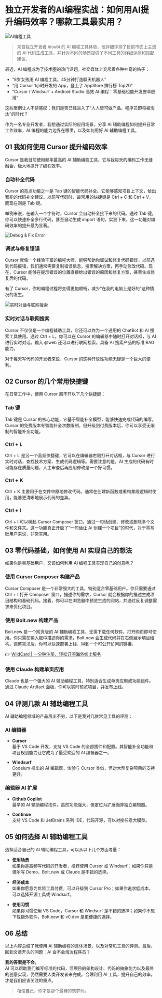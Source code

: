 # 独立开发者的AI编程实战：如何用AI提升编码效率？哪款工具最实用？

![AI编程工具](https://bbtdd.com/img/35778743055.webp)

> 来自独立开发者 idoubi 的 AI 编程工具体验，他详细评测了目前市面上主流的 AI 代码生成工具，并针对不同的场景提供了不同工具的详细评测和搭配建议。

最近，AI 编程成为了技术圈的热门话题，社交媒体上充斥着各种神奇的帖子：

- “8岁女孩用 AI 编程工具，45分钟打造聊天机器人”
- “用 Cursor 1小时开发的 App，登上了 AppStore 排行榜 Top20”
- “Cursor / Windsurf + Android Studio 高效 AI 编程：零基础也能开发安卓应用”

这些案例让人不禁感叹：我们是否已经进入了“人人皆可做产品，程序员即将被淘汰”的时代？

作为一名专业开发者，我想通过实际的应用场景，分享 AI 辅助编程如何提升日常工作效率，AI 编程的能力边界在哪里，以及如何用好 AI 辅助编程工具。

## 01 我如何使用 Cursor 提升编码效率

Cursor 是我目前使用频率最高的 AI 辅助编程工具，它与我每天的编码工作无缝融合，极大地提升了编程效率。

### 自动补全代码

Cursor 的亮点功能之一是 Tab 键的智能代码补全。它能够感知项目上下文，给出智能的代码补全建议。以前写代码时，最常用的快捷键是 Ctrl + C 和 Ctrl + V，而现在则是 Tab 键。

举例来说，在输入一个字符时，Cursor 会自动补全接下来的代码。通过 Tab 键，你可以快速补全多行代码，甚至自动生成 import 语句。实测下来，这一功能对编码效率的提升最为显著。

![Debug & Fix Error](https://bbtdd.com/img/3768642510623.webp)

### 调试与修复错误

Cursor 就像一个经验丰富的编程大师，能够帮助你调试和修复代码错误。以前遇到代码报错，我们通常需要复制错误信息，搜索解决方案，再手动修改代码。现在，Cursor 能够在提示错误的位置直接给出错误的原因和修复方案，甚至生成修复后的代码。

有了 Cursor，你的编程过程将变得更加顺畅，减少“在我的电脑上是好的”这种情况的发生。

![实时对话与联网搜索](https://bbtdd.com/img/7317194574777470.webp)

### 实时对话与联网搜索

Cursor 不仅仅是一个编程辅助工具，它还可以作为一个通用的 ChatBot 和 AI 搜索工具使用。通过 Ctrl + L，你可以在 Cursor 的编辑器中随时打开对话框，与 AI 进行实时对话。输入 @web 还可以进行联网检索，具备 AI 搜索产品的标准 RAG 能力。

对于每天写代码的开发者来说，Cursor 的这种开放性功能无疑是一个巨大的便利。

## 02 Cursor 的几个常用快捷键

在日常工作中，使用 Cursor 离不开以下几个快捷键：

### Tab 键

Tab 键是 Cursor 的核心功能，它基于智能补全模型，能够快速完成代码的编写。Cursor 的免费版本有智能补全次数限制，但升级到付费版本后，你可以享受无限制的智能补全功能。

### Ctrl + L

Ctrl + L 是另一个高频快捷键，它可以在编辑器右侧打开对话框，与 Cursor 进行实时对话，查找技术方案、生成代码逻辑等。需要注意的是，AI 生成的代码有时可能存在质量问题，人工审查后再应用修改是一个好习惯。

### Ctrl + K

Ctrl + K 主要用于在文件中原地修改代码。通常在创建新函数或重构某段逻辑时使用，能够更清晰地展示代码的差异。

### Ctrl + I

Ctrl + I 可以唤起 Cursor Composer 窗口，通过一句话创建、修改或删除多个文件和文件夹。这一功能真正开启了“一句话让 AI 创建一个项目”的时代，对于零基础用户来说，非常实用。

## 03 零代码基础，如何使用 AI 实现自己的想法

如果你是零基础用户，又该如何利用 AI 编程工具实现自己的创意呢？

### 使用 Cursor Composer 构建产品

Cursor Composer 是一个非常强大的工具，特别适合零基础用户。你只需要通过 Ctrl + I 打开 Composer 窗口，描述你的需求，Cursor 就会根据你的描述生成项目结构和基础代码。接着，你可以在浏览器中预览生成的网站，并通过反复调整需求来优化项目。

### 使用 Bolt.new 构建产品

Bolt.new 是一个网页版的 AI 辅助编程工具，无需下载任何软件，打开网页即可使用。你只需在输入框中描述你的需求，Bolt.new 会生成代码并在右侧展示项目结构。调整需求后，你可以快速部署上线，得到一个可公开访问的链接。

👉 [WildCard | 一分钟注册，轻松订阅海外线上服务](https://bbtdd.com/WildCard)

### 使用 Claude 构建单页应用

Claude 也是一个强大的 AI 辅助编程工具，特别适合生成单页应用或功能组件。通过 Claude Artifact 面板，你可以实时预览项目，并发布上线。

## 04 评测几款 AI 辅助编程工具

AI 辅助编程领域的产品层出不穷，以下是我对几款常见工具的评测：

### AI 编辑器

- **Cursor**  
  基于 VS Code 开发，支持 VS Code 的全部插件和配置。其智能补全功能和项目规划能力让它成为了最受欢迎的 AI 编辑器之一。
  
- **Windsurf**  
  Codeium 推出的 AI 编辑器，体验与 Cursor 类似，但对大型复杂项目的支持更好。

### 编辑器 AI 扩展

- **Github Copilot**  
  最早的 AI 辅助编程插件，虽然功能强大，但定位为扩展而非独立编辑器。
  
- **Continue**  
  支持 VS Code 和 JetBrains 系列 IDE，代码开源，可以对接任意大模型。

## 05 如何选择 AI 辅助编程工具

选择适合自己的 AI 辅助编程工具，可以从以下几个方面考量：

- **使用场景**  
  如果你是高频写代码的开发者，推荐使用 Cursor 或 Windsurf；如果你只是偶尔写 Demo，Bolt.new 或 Claude 是不错的选择。

- **经济成本**  
  如果你愿意为优质工具付费，可以升级到 Cursor Pro；如果你追求低成本，可以选择开源工具或 Windsurf。

- **使用习惯**  
  如果你习惯使用 VS Code，Cursor 和 Windsurf 是不错的选择；如果你不想下载额外软件，Bolt.new 和 v0.dev 是更便捷的选择。

## 06 总结

以上内容总结了我使用 AI 辅助编程的具体场景，以及对常见工具的评测。最后，回到文章开头的问题：AI 会不会淘汰程序员？

**我的答案是不会。**  
AI 可以帮助我们编写标准的代码，但项目的架构设计、代码的抽象能力以及最终的创意实现，仍然需要人类开发者来完成。合理利用 AI 工具，提升自己的效率，才是我们应该关注的重点。

> 相信自己，你才是那个最棒的筑梦师。